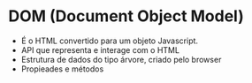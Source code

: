 # DOM (Document Object Model)

* É o HTML convertido para um objeto Javascript.
* API que representa e interage com o HTML
* Estrutura de dados do tipo árvore, criado pelo browser
* Propieades e métodos